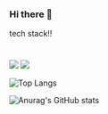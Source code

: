 ### Hi there 👋

<!--
**jiwoo1202/jiwoo1202** is a ✨ _special_ ✨ repository because its `README.md` (this file) appears on your GitHub profile.

Here are some ideas to get you started:

- 🔭 I’m currently working on ...
- 🌱 I’m currently learning ...
- 👯 I’m looking to collaborate on ...
- 🤔 I’m looking for help with ...
- 💬 Ask me about ...
- 📫 How to reach me: ...
- 😄 Pronouns: ...
- ⚡ Fun fact: ...
-->
tech stack!!
#
<img src="https://img.shields.io/badge/C-A8B9CC?style=flat&logo=C&logoColor=white"/>

<img src="https://img.shields.io/badge/-C++-000000?style=flat&logo=-C++&logoColor=00599C"/>


![Top Langs](https://github-readme-stats.vercel.app/api/top-langs/?username=jiwoo1202&layout=compact&theme=tokyonight)

![Anurag's GitHub stats](https://github-readme-stats.vercel.app/api?username=jiwoo1202&show_icons=true&theme=tokyonight)
